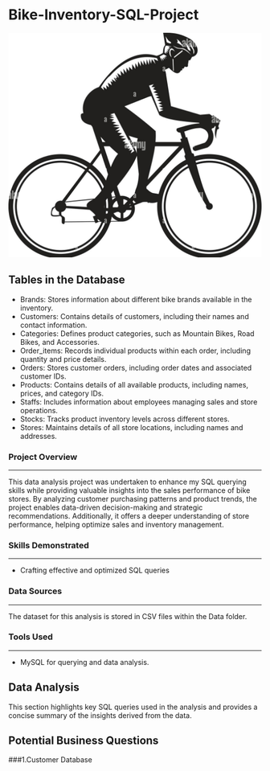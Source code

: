 # Bike-Inventory-SQL-Project
![](https://github.com/Sujal-101/Bike-Inventory-SQL-Project/blob/main/Outputs/logo.png)

## Tables in the Database
- Brands: Stores information about different bike brands available in the inventory.
- Customers: Contains details of customers, including their names and contact information.
- Categories: Defines product categories, such as Mountain Bikes, Road Bikes, and Accessories.
- Order_items: Records individual products within each order, including quantity and price details.
- Orders: Stores customer orders, including order dates and associated customer IDs.
- Products: Contains details of all available products, including names, prices, and category IDs.
- Staffs: Includes information about employees managing sales and store operations.
- Stocks: Tracks product inventory levels across different stores.
- Stores: Maintains details of all store locations, including names and addresses.

### Project Overview
---
This data analysis project was undertaken to enhance my SQL querying skills while providing valuable insights into the sales performance of bike stores. By analyzing customer purchasing patterns and product trends, the project enables data-driven decision-making and strategic recommendations. Additionally, it offers a deeper understanding of store performance, helping optimize sales and inventory management.


### Skills Demonstrated
--- 
- Crafting effective and optimized SQL queries

### Data Sources
---
The dataset for this analysis is stored in CSV files within the Data folder.

### Tools Used
---
- MySQL for querying and data analysis.

## Data Analysis
This section highlights key SQL queries used in the analysis and provides a concise summary of the insights derived from the data.

## Potential Business Questions

###1.Customer Database

